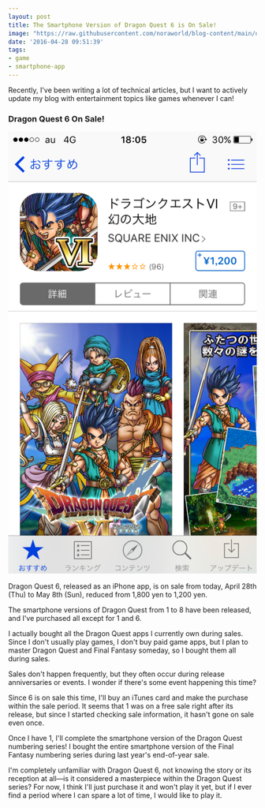 ```yaml
---
layout: post
title: The Smartphone Version of Dragon Quest 6 is On Sale!
image: "https://raw.githubusercontent.com/noraworld/blog-content/main/dragon-quest-6-on-sale/dq6_app.PNG"
date: '2016-04-28 09:51:39'
tags:
- game
- smartphone-app
---
```


Recently, I've been writing a lot of technical articles, but I want to actively update my blog with entertainment topics like games whenever I can!

### Dragon Quest 6 On Sale!
![Dragon Quest 6](https://raw.githubusercontent.com/noraworld/blog-content/main/dragon-quest-6-on-sale/dq6_app.PNG)

Dragon Quest 6, released as an iPhone app, is on sale from today, April 28th (Thu) to May 8th (Sun), reduced from 1,800 yen to 1,200 yen.

The smartphone versions of Dragon Quest from 1 to 8 have been released, and I've purchased all except for 1 and 6.

I actually bought all the Dragon Quest apps I currently own during sales. Since I don't usually play games, I don't buy paid game apps, but I plan to master Dragon Quest and Final Fantasy someday, so I bought them all during sales.

Sales don't happen frequently, but they often occur during release anniversaries or events. I wonder if there's some event happening this time?

Since 6 is on sale this time, I'll buy an iTunes card and make the purchase within the sale period. It seems that 1 was on a free sale right after its release, but since I started checking sale information, it hasn't gone on sale even once.

Once I have 1, I'll complete the smartphone version of the Dragon Quest numbering series! I bought the entire smartphone version of the Final Fantasy numbering series during last year's end-of-year sale.

I'm completely unfamiliar with Dragon Quest 6, not knowing the story or its reception at all—is it considered a masterpiece within the Dragon Quest series? For now, I think I'll just purchase it and won't play it yet, but if I ever find a period where I can spare a lot of time, I would like to play it.
